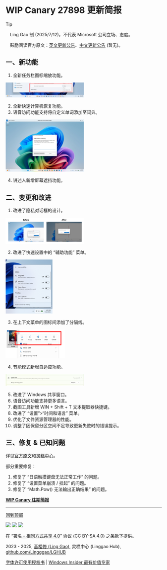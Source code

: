 <SPAN ID = 'HEAD'/>

# WIP Canary 27898 更新简报

> [!TIP]
>
> &emsp;Ling Gao 制 (2025/7/12)，不代表 Microsoft 公司立场、态度。
>
> &emsp;鼓励阅读官方原文：[英文更新公告](https://blogs.windows.com/windows-insider/2025/07/11/announcing-windows-11-insider-preview-build-27898-canary-channel)、[中文更新公告]() (暂无)。

## 一、新功能

1. 全新任务栏图标缩放功能。

<img src="Images/27898_1.png" width = "50%" />

2. 全新快速计算机恢复功能。
3. 语音访问功能支持将自定义单词添加至词典。

<img src="Images/27898_2.png" width = "50%" />

4. 讲述人新增屏幕遮挡功能。

## 二、变更和改进

1. 改进了隐私对话框的设计。

<img src="Images/27898_3.png" width = "50%" />

2. 改进了快速设置中的 “辅助功能” 菜单。

<img src="Images/27898_4.png" width = "30%" />

3. 在上下文菜单的图标间添加了分隔线。

<img src="Images/27898_5.png" width = "38%" />

4. 节能模式新增自适应功能。

<img src="Images/27898_6.png" width = "50%" />

5. 改进了 Windows 共享窗口。
6. 语音访问功能支持更多语言。
7. 截图工具新增 WIN + Shift + T 文本提取器快捷键。
8. 改进了 “设置”>“时间和语言” 菜单。
9. 优化了文件资源管理器的性能。
10. 调整了因保留分区空间不足导致更新失败时的错误提示。

## 三、修复 & 已知问题

详见[官方原文](https://blogs.windows.com/windows-insider/2025/07/11/announcing-windows-11-insider-preview-build-27898-canary-channel)和[灵糕中心](https://github.com/Lingggao/LGHUB)。

部分重要修复：

1. 修复了 “日语触摸键盘无法正常工作” 的问题。
2. 修复了 “设置菜单崩溃 / 挂起” 的问题。
3. 修复了 “Math.Pow() 无法输出正确结果” 的问题。

[**WIP Canary 往期简报**](Documents/Canary_Previous)

---

[回到顶部](#HEAD)

<img src="https://mirrors.creativecommons.org/presskit/icons/cc.xlarge.png" width = "3%" /> <img src="https://mirrors.creativecommons.org/presskit/icons/by.xlarge.png" width = "3%" /> <img src="https://mirrors.creativecommons.org/presskit/icons/sa.xlarge.png" width = "3%" />

在 “[署名 - 相同方式共享 4.0](https://creativecommons.org/licenses/by-sa/4.0/legalcode.zh-Hans)” 协议 (CC BY-SA 4.0) 之条款下提供。

2023 - 2025, [高楷修 (Ling Gao)](https://github.com/Lingggao), 灵糕中心 (Linggao Hub), [github.com/Lingggao/LGHUB](https://github.com/Lingggao/LGHUB)

[字体许可使用授权书](Images/字体许可使用授权书.png) | [Windows Insider 最有价值专家](https://github.com/Lingggao/LGHUB/blob/main/Images/Windows%20Insider%20MVP.png?raw=true)